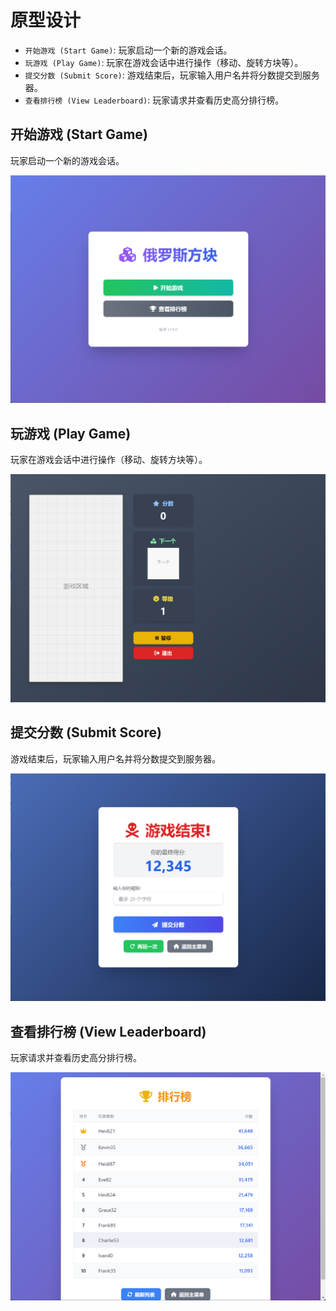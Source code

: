 # 原型设计

*   `开始游戏 (Start Game)`: 玩家启动一个新的游戏会话。
*   `玩游戏 (Play Game)`: 玩家在游戏会话中进行操作（移动、旋转方块等）。
*   `提交分数 (Submit Score)`: 游戏结束后，玩家输入用户名并将分数提交到服务器。
*   `查看排行榜 (View Leaderboard)`: 玩家请求并查看历史高分排行榜。

## 开始游戏 (Start Game)

玩家启动一个新的游戏会话。

![](prototype/start-game.png)

## 玩游戏 (Play Game)

玩家在游戏会话中进行操作（移动、旋转方块等）。

![](prototype/play-game.png)

## 提交分数 (Submit Score)

游戏结束后，玩家输入用户名并将分数提交到服务器。

![](prototype/submit-score.png)

## 查看排行榜 (View Leaderboard)

玩家请求并查看历史高分排行榜。

![](prototype/view-leaderboard.png)

